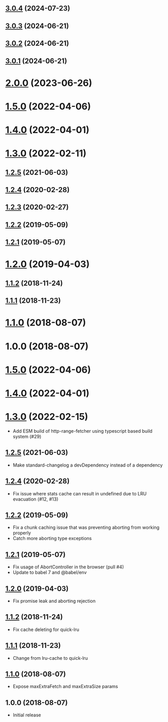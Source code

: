 ## [3.0.4](https://github.com/rbuels/http-range-fetcher/compare/v3.0.3...v3.0.4) (2024-07-23)

## [3.0.3](https://github.com/rbuels/http-range-fetcher/compare/v3.0.2...v3.0.3) (2024-06-21)

## [3.0.2](https://github.com/rbuels/http-range-fetcher/compare/v2.0.0...v3.0.2) (2024-06-21)

## [3.0.1](https://github.com/rbuels/http-range-fetcher/compare/v2.0.0...v3.0.1) (2024-06-21)

# [2.0.0](https://github.com/rbuels/http-range-fetcher/compare/v1.5.0...v2.0.0) (2023-06-26)

# [1.5.0](https://github.com/rbuels/http-range-fetcher/compare/v1.4.0...v1.5.0) (2022-04-06)

# [1.4.0](https://github.com/rbuels/http-range-fetcher/compare/v1.3.0...v1.4.0) (2022-04-01)

# [1.3.0](https://github.com/rbuels/http-range-fetcher/compare/v1.2.5...v1.3.0) (2022-02-11)

## [1.2.5](https://github.com/rbuels/http-range-fetcher/compare/v1.2.4...v1.2.5) (2021-06-03)

## [1.2.4](https://github.com/rbuels/http-range-fetcher/compare/v1.2.3...v1.2.4) (2020-02-28)

## [1.2.3](https://github.com/rbuels/http-range-fetcher/compare/v1.2.2...v1.2.3) (2020-02-27)

## [1.2.2](https://github.com/rbuels/http-range-fetcher/compare/v1.2.1...v1.2.2) (2019-05-09)

## [1.2.1](https://github.com/rbuels/http-range-fetcher/compare/v1.2.0...v1.2.1) (2019-05-07)

# [1.2.0](https://github.com/rbuels/http-range-fetcher/compare/v1.1.2...v1.2.0) (2019-04-03)

## [1.1.2](https://github.com/rbuels/http-range-fetcher/compare/v1.1.1...v1.1.2) (2018-11-24)

## [1.1.1](https://github.com/rbuels/http-range-fetcher/compare/v1.1.0...v1.1.1) (2018-11-23)

# [1.1.0](https://github.com/rbuels/http-range-fetcher/compare/v1.0.0...v1.1.0) (2018-08-07)

# 1.0.0 (2018-08-07)

# [1.5.0](https://github.com/rbuels/http-range-fetcher/compare/v1.4.0...v1.5.0) (2022-04-06)

# [1.4.0](https://github.com/rbuels/http-range-fetcher/compare/v1.3.0...v1.4.0) (2022-04-01)

<a name="1.3.0"></a>

# [1.3.0](https://github.com/rbuels/http-range-fetcher/compare/v1.2.5...v1.3.0) (2022-02-15)

- Add ESM build of http-range-fetcher using typescript based build system (#29)

<a name="1.2.5"></a>

## [1.2.5](https://github.com/rbuels/http-range-fetcher/compare/v1.2.4...v1.2.5) (2021-06-03)

- Make standard-changelog a devDependency instead of a dependency

<a name="1.2.4"></a>

## [1.2.4](https://github.com/rbuels/http-range-fetcher/compare/v1.2.3...v1.2.4) (2020-02-28)

- Fix issue where stats cache can result in undefined due to LRU evacuation
  (#12, #13)

## [1.2.2](https://github.com/rbuels/http-range-fetcher/compare/v1.2.1...v1.2.2) (2019-05-09)

- Fix a chunk caching issue that was preventing aborting from working properly
- Catch more aborting type exceptions

## [1.2.1](https://github.com/rbuels/http-range-fetcher/compare/v1.2.0...v1.2.1) (2019-05-07)

- Fix usage of AbortController in the browser (pull #4)
- Update to babel 7 and @babel/env

## [1.2.0](https://github.com/rbuels/http-range-fetcher/compare/v1.1.2...v1.2.0) (2019-04-03)

- Fix promise leak and aborting rejection

## [1.1.2](https://github.com/rbuels/http-range-fetcher/compare/v1.1.1...v1.1.2) (2018-11-24)

- Fix cache deleting for quick-lru

## [1.1.1](https://github.com/rbuels/http-range-fetcher/compare/v1.1.0...v1.1.1) (2018-11-23)

- Change from lru-cache to quick-lru

## [1.1.0](https://github.com/rbuels/http-range-fetcher/compare/v1.0.0...v1.1.0) (2018-08-07)

- Expose maxExtraFetch and maxExtraSize params

## 1.0.0 (2018-08-07)

- Initial release

